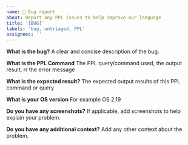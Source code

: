 ```yaml
---
name: 🐛 Bug report
about: Report any PPL issues to help improve our language
title: '[BUG]'
labels: 'bug, untriaged, PPL'
assignees: ''
---
```


**What is the bug?**
A clear and concise description of the bug.

**What is the PPL Command**
The PPL query/command used, the output result, rr the error message

**What is the expected result?**
The expected output results of this PPL command or query

**What is your OS version**
For example OS 2.19

**Do you have any screenshots?**
If applicable, add screenshots to help explain your problem.

**Do you have any additional context?**
Add any other context about the problem.
